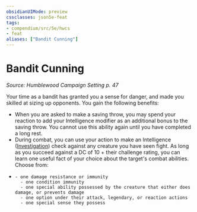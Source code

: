 ```yaml
---
obsidianUIMode: preview
cssclasses: json5e-feat
tags:
- compendium/src/5e/hwcs
- feat
aliases: ["Bandit Cunning"]
---
```

# Bandit Cunning
*Source: Humblewood Campaign Setting p. 47*  

Your time as a bandit has granted you a sense for danger, and made you skilled at sizing up opponents. You gain the following benefits:

- When you are asked to make a saving throw, you may spend your reaction to add your Intelligence modifier as an additional bonus to the saving throw. You cannot use this ability again until you have completed a long rest.  
- During combat, you can use your action to make an Intelligence ([Investigation](Mechanics/Rules/skills.md#Investigation)) check against any creature you have seen fight. As long as you succeed against a DC of 10 + their challenge rating, you can learn one useful fact of your choice about the target's combat abilities. Choose from:  
-     - one damage resistance or immunity    
        - one condition immunity    
        - one special ability possessed by the creature that either does damage, or prevents damage    
        - one option under their attack, legendary, or reaction actions    
        - one special sense they possess
